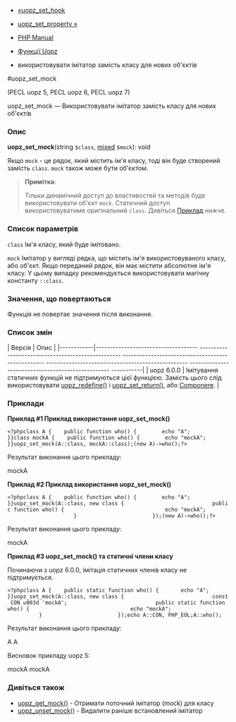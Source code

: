 - [«uopz_set_hook](function.uopz-set-hook.md)
- [uopz_set_property »](function.uopz-set-property.md)

- [PHP Manual](index.md)
- [Функції Uopz](ref.uopz.md)
- використовувати імітатор замість класу для нових об'єктів

#uopz_set_mock

(PECL uopz 5, PECL uopz 6, PECL uopz 7)

uopz_set_mock — Використовувати імітатор замість класу для нових об'єктів

### Опис

**uopz_set_mock**(string `$class`,
[mixed](language.types.declarations.md#language.types.declarations.mixed)
`$mock`): void

Якщо `mock` - це рядок, який містить ім'я класу, тоді він буде створений
замість `class`. `mock` також може бути об'єктом.

> **Примітка**:
>
> Тільки динамічний доступ до властивостей та методів буде використовувати
> об'єкт `mock`. Статичний доступ використовуватиме оригінальний
> `class`. Дивіться
> [Приклад](function.uopz-set-mock.md#uopz_set_mock.example.static)
> нижче.

### Список параметрів

`class`
Ім'я класу, який буде імітовано.

`mock`
Імітатор у вигляді рядка, що містить ім'я використовуваного класу, або
об'єкт. Якщо переданий рядок, він має містити абсолютне ім'я
класу. У цьому випадку рекомендується використовувати магічну константу
`::class`.

### Значення, що повертаються

Функція не повертає значення після виконання.

### Список змін

| Версія | Опис |
|------------|------------------------------------ -------------------------------------------------- -------------------------------------------------- -------------------------------------------------- -------------------------------------------------- -----------|
| uopz 6.0.0 | Імітування статичних функцій не підтримуються цієї функцією. Замість цього слід використовувати [uopz_redefine()](function.uopz-redefine.md) і [uopz_set_return()](function.uopz-set-return.md), або [Componere](book.componere.md). |

### Приклади

**Приклад #1 Приклад використання **uopz_set_mock()****

`<?phpclass A {    public function who() {        echo "A"; }}class mockA {    public function who() {        echo "mockA"; }}uopz_set_mock(A::class, mockA::class);(new A)->who();?> `

Результат виконання цього прикладу:

mockA

**Приклад #2 Приклад використання **uopz_set_mock()****

`<?phpclass A {    public function who() {        echo "A"; }}uopz_set_mock(A::class, new class {                            public function who() {                                echo "mockA";                            }                        });(new A)->who();?> `

Результат виконання цього прикладу:

mockA

**Приклад #3 **uopz_set_mock()** та статичні члени класу**

Починаючи з uopz 6.0.0, імітація статичних членів класу не
підтримується.

`<?phpclass A {    public static function who() {       echo "A"; }}uopz_set_mock(A::class, new class {                            const CON u003d 'mockA';                            public static function who() {                                echo "mockA";                            }                        });echo A::CON, PHP_EOL;A::who(); `

Результат виконання цього прикладу:

A
A

Висновок прикладу uopz 5:

mockA
mockA

### Дивіться також

- [uopz_get_mock()](function.uopz-get-mock.md) - Отримати поточний
імітатор (mock) для класу
- [uopz_unset_mock()](function.uopz-unset-mock.md) - Видалити раніше
встановлений імітатор
